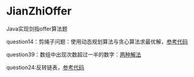 # JianZhiOffer
Java实现剑指offer算法题

question14：剪绳子问题：使用动态规划算法与贪心算法求最优解，[参考代码](https://github.com/Angelswen/JianZhiOffer/blob/master/src/com/vechace/question14/maxProductAfterCutting.java)

question39：数组中出现次数超过一半的数字：[两种解法](https://github.com/Angelswen/JianZhiOffer/blob/master/src/com/vechace/question39/MoreThanHalfNum.java)

question24:反转链表，[参考代码](https://github.com/Angelswen/JianZhiOffer/blob/master/src/com/vechace/question24/ReverseList.cpp)
